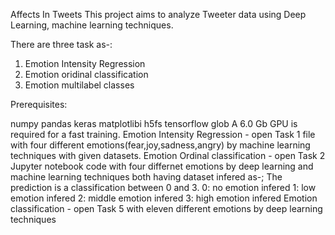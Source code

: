 Affects In Tweets
This project aims to analyze Tweeter data using Deep Learning, machine learning techniques.

There are three task as-:
1. Emotion Intensity Regression  
2. Emotion oridinal classification 
3. Emotion multilabel classes


Prerequisites:

numpy
pandas
keras
matplotlibi
h5fs
tensorflow
glob
A 6.0 Gb GPU is required for a fast training.
 Emotion Intensity Regression  - open Task 1 file with four different emotions(fear,joy,sadness,angry) by machine learning techniques with given datasets.
 Emotion Ordinal classification - open Task 2 Jupyter notebook code with four differnet emotions by deep learning and machine learning techniques both having dataset infered as-;
 The prediction is a classification between 0 and 3.
0: no emotion infered
1: low emotion infered
2: middle emotion infered
3: high emotion infered
Emotion classification - open Task 5 with eleven different emotions by deep learning techniques
